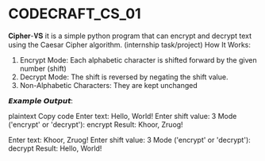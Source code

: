 # CODECRAFT_CS_01
𝐂𝐢𝐩𝐡𝐞𝐫-𝐕𝐒
it is a simple python program that can encrypt and decrypt text using the Caesar Cipher algorithm.
(internship task/project)
How It Works:
1. Encrypt Mode: Each alphabetic character is shifted forward by the given number (shift)
2. Decrypt Mode: The shift is reversed by negating the shift value.
3. Non-Alphabetic Characters: They are kept unchanged


𝙀𝙭𝙖𝙢𝙥𝙡𝙚 𝙊𝙪𝙩𝙥𝙪𝙩:

plaintext
Copy code
Enter text: Hello, World!
Enter shift value: 3
Mode ('encrypt' or 'decrypt'): encrypt
Result: Khoor, Zruog!

Enter text: Khoor, Zruog!
Enter shift value: 3
Mode ('encrypt' or 'decrypt'): decrypt
Result: Hello, World!





